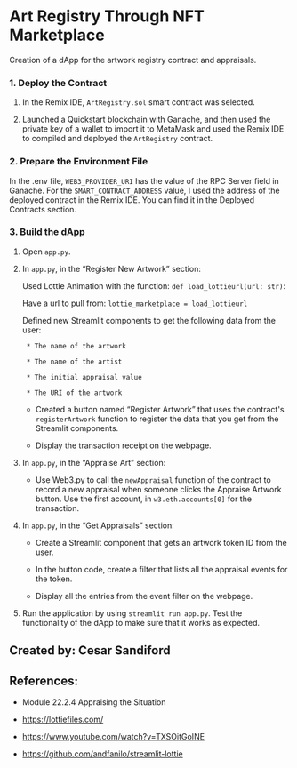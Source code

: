 # Art Registry Through NFT Marketplace

Creation of a dApp for the artwork registry contract and appraisals.

### 1. Deploy the Contract

1. In the Remix IDE, `ArtRegistry.sol` smart contract was selected.

2. Launched a Quickstart blockchain with Ganache, and then used the private key of a wallet to import it to MetaMask and used the Remix IDE to compiled and deployed the `ArtRegistry` contract.


### 2. Prepare the Environment File

In the .env file, `WEB3_PROVIDER_URI` has the value of the RPC Server field in Ganache. 
For the `SMART_CONTRACT_ADDRESS` value, I used the address of the deployed contract in the Remix IDE. You can find it in the Deployed Contracts section.



### 3. Build the dApp

1. Open `app.py`.

2. In `app.py`, in the “Register New Artwork” section:

     Used Lottie Animation with the function: `def load_lottieurl(url: str)`:
    
     Have a url to pull from: `lottie_marketplace = load_lottieurl`

     Defined new Streamlit components to get the following data from the user:

        * The name of the artwork

        * The name of the artist

        * The initial appraisal value

        * The URI of the artwork

    * Created a button named “Register Artwork” that uses the contract's `registerArtwork` function to register the data that you get from the Streamlit components.

    * Display the transaction receipt on the webpage.

3. In `app.py`, in the “Appraise Art” section:

    * Use Web3.py to call the `newAppraisal` function of the contract to record a new appraisal when someone clicks the Appraise Artwork button. Use the first account, in `w3.eth.accounts[0]` for the transaction.

4. In `app.py`, in the “Get Appraisals” section:

    * Create a Streamlit component that gets an artwork token ID from the user.

    * In the button code, create a filter that lists all the appraisal events for the token.

    * Display all the entries from the event filter on the webpage.

5. Run the application by using `streamlit run app.py`. Test the functionality of the dApp to make sure that it works as expected.

## Created by: Cesar Sandiford

## References:

* Module 22.2.4 Appraising the Situation

* https://lottiefiles.com/

* https://www.youtube.com/watch?v=TXSOitGoINE

* https://github.com/andfanilo/streamlit-lottie

